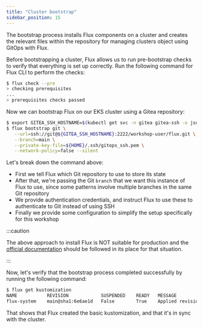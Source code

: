 ```yaml
---
title: "Cluster bootstrap"
sidebar_position: 15
---
```


The bootstrap process installs Flux components on a cluster and creates the relevant files within the repository for managing clusters object using GitOps with Flux.

Before bootstrapping a cluster, Flux allows us to run pre-bootstrap checks to verify that everything is set up correctly. Run the following command for Flux CLI to perform the checks:

```bash
$ flux check --pre
> checking prerequisites
...
> prerequisites checks passed
```

Now we can bootstrap Flux on our EKS cluster using a Gitea repository:

```bash
$ export GITEA_SSH_HOSTNAME=$(kubectl get svc -n gitea gitea-ssh -o jsonpath="{.status.loadBalancer.ingress[*].hostname}")
$ flux bootstrap git \
   --url=ssh://git@${GITEA_SSH_HOSTNAME}:2222/workshop-user/flux.git \
   --branch=main \
   --private-key-file=${HOME}/.ssh/gitops_ssh.pem \
   --network-policy=false --silent
```

Let's break down the command above:

- First we tell Flux which Git repository to use to store its state
- After that, we're passing the Git `branch` that we want this instance of Flux to use, since some patterns involve multiple branches in the same Git repository
- We provide authentication credentials, and instruct Flux to use these to authenticate to Git instead of using SSH
- Finally we provide some configuration to simplify the setup specifically for this workshop

:::caution

The above approach to install Flux is NOT suitable for production and the [official documentation](https://fluxcd.io/flux/installation/) should be followed in its place for that situation.

:::

Now, let's verify that the bootstrap process completed successfully by running the following command:

```bash
$ flux get kustomization
NAME           REVISION            SUSPENDED    READY   MESSAGE
flux-system    main@sha1:6e6ae1d   False        True    Applied revision: main@sha1:6e6ae1d
```

That shows that Flux created the basic kustomization, and that it's in sync with the cluster.
